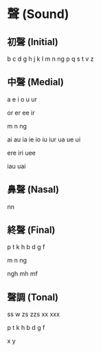 # 聲 (Sound)

## 初聲 (Initial)

b c d g h j k l m n ng p q s t v z

## 中聲 (Medial)

a e i o u ur

or er ee ir

m n ng

ai au ia ie io iu iur ua ue ui

ere iri uee

iau uai

## 鼻聲 (Nasal)

nn

## 終聲 (Final)

p t k h b d g f

m n ng

ngh mh mf

## 聲調 (Tonal)

ss w zs zzs xx xxx

p t k h b d g f

x y
